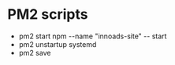 # PM2 scripts

- pm2 start npm --name "innoads-site" -- start
- pm2 unstartup systemd <br/>
- pm2 save
